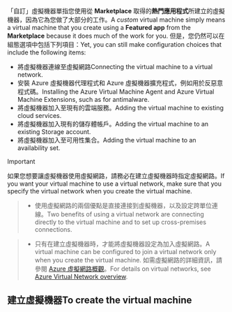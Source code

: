 

<span data-ttu-id="23bc7-101">「自訂」虛擬機器單指您使用從 **Marketplace** 取得的**熱門應用程式**所建立的虛擬機器，因為它為您做了大部分的工作。</span><span class="sxs-lookup"><span data-stu-id="23bc7-101">A *custom* virtual machine simply means a virtual machine that you create using a **Featured app** from the **Marketplace** because it does much of the work for you.</span></span> <span data-ttu-id="23bc7-102">但是，您仍然可以在組態選項中包括下列項目：</span><span class="sxs-lookup"><span data-stu-id="23bc7-102">Yet, you can still make configuration choices that include the following items:</span></span>

* <span data-ttu-id="23bc7-103">將虛擬機器連線至虛擬網路</span><span class="sxs-lookup"><span data-stu-id="23bc7-103">Connecting the virtual machine to a virtual network.</span></span>
* <span data-ttu-id="23bc7-104">安裝 Azure 虛擬機器代理程式和 Azure 虛擬機器擴充程式，例如用於反惡意程式碼。</span><span class="sxs-lookup"><span data-stu-id="23bc7-104">Installing the Azure Virtual Machine Agent and Azure Virtual Machine Extensions, such as for antimalware.</span></span>
* <span data-ttu-id="23bc7-105">將虛擬機器加入至現有的雲端服務。</span><span class="sxs-lookup"><span data-stu-id="23bc7-105">Adding the virtual machine to existing cloud services.</span></span>
* <span data-ttu-id="23bc7-106">將虛擬機器加入現有的儲存體帳戶。</span><span class="sxs-lookup"><span data-stu-id="23bc7-106">Adding the virtual machine to an existing Storage account.</span></span>
* <span data-ttu-id="23bc7-107">將虛擬機器加入至可用性集合。</span><span class="sxs-lookup"><span data-stu-id="23bc7-107">Adding the virtual machine to an availability set.</span></span>

<!--
> [!IMPORTANT]
> If you want your virtual machine to use a virtual network so you can connect to it directly by host name or set up cross-premises connections, make sure that you specify the virtual network when you create the virtual machine. A virtual machine can be configured to join a virtual network only when you create the virtual machine. For details on virtual networks, see [Azure Virtual Network overview](../articles/virtual-network/virtual-networks-overview.md).
>
>
 -->

> [!IMPORTANT]
> <span data-ttu-id="23bc7-108">如果您想要讓虛擬機器使用虛擬網路，請務必在建立虛擬機器時指定虛擬網路。</span><span class="sxs-lookup"><span data-stu-id="23bc7-108">If you want your virtual machine to use a virtual network, make sure that you specify the virtual network when you create the virtual machine.</span></span>

> * <span data-ttu-id="23bc7-109">使用虛擬網路的兩個優點是直接連接到虛擬機器，以及設定跨單位連線。</span><span class="sxs-lookup"><span data-stu-id="23bc7-109">Two benefits of using a virtual network are connecting directly to the virtual machine and to set up cross-premises connections.</span></span>

> * <span data-ttu-id="23bc7-110">只有在建立虛擬機器時，才能將虛擬機器設定為加入虛擬網路。</span><span class="sxs-lookup"><span data-stu-id="23bc7-110">A virtual machine can be configured to join a virtual network only when you create the virtual machine.</span></span> <span data-ttu-id="23bc7-111">如需虛擬網路的詳細資訊，請參閱 [Azure 虛擬網路概觀](../articles/virtual-network/virtual-networks-overview.md)。</span><span class="sxs-lookup"><span data-stu-id="23bc7-111">For details on virtual networks, see [Azure Virtual Network overview](../articles/virtual-network/virtual-networks-overview.md).</span></span>
>
>

## <a name="to-create-the-virtual-machine"></a><span data-ttu-id="23bc7-112">建立虛擬機器</span><span class="sxs-lookup"><span data-stu-id="23bc7-112">To create the virtual machine</span></span>
